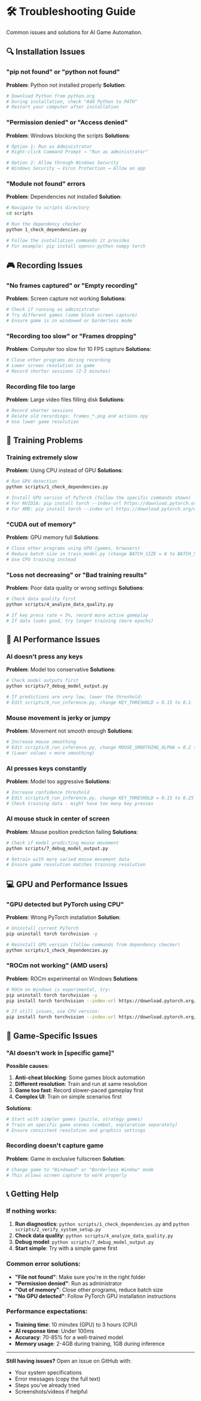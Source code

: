 # 🛠️ Troubleshooting Guide

Common issues and solutions for AI Game Automation.

## 🔍 Installation Issues

### "pip not found" or "python not found"
**Problem**: Python not installed properly
**Solution**: 
```bash
# Download Python from python.org
# During installation, check "Add Python to PATH"
# Restart your computer after installation
```

### "Permission denied" or "Access denied"
**Problem**: Windows blocking the scripts
**Solutions**:
```bash
# Option 1: Run as Administrator
# Right-click Command Prompt → "Run as administrator"

# Option 2: Allow through Windows Security
# Windows Security → Virus Protection → Allow an app
```

### "Module not found" errors
**Problem**: Dependencies not installed
**Solution**:
```bash
# Navigate to scripts directory
cd scripts

# Run the dependency checker
python 1_check_dependencies.py

# Follow the installation commands it provides
# For example: pip install opencv-python numpy torch
```

## 🎮 Recording Issues

### "No frames captured" or "Empty recording"
**Problem**: Screen capture not working
**Solutions**:
```bash
# Check if running as administrator
# Try different games (some block screen capture)
# Ensure game is in windowed or borderless mode
```

### "Recording too slow" or "Frames dropping"
**Problem**: Computer too slow for 10 FPS capture
**Solutions**:
```bash
# Close other programs during recording
# Lower screen resolution in game
# Record shorter sessions (2-3 minutes)
```

### Recording file too large
**Problem**: Large video files filling disk
**Solutions**:
```bash
# Record shorter sessions
# Delete old recordings: frames_*.png and actions.npy
# Use lower game resolution
```

## 🧠 Training Problems

### Training extremely slow
**Problem**: Using CPU instead of GPU
**Solutions**:
```bash
# Run GPU detection
python scripts/1_check_dependencies.py

# Install GPU version of PyTorch (follow the specific commands shown)
# For NVIDIA: pip install torch --index-url https://download.pytorch.org/whl/cu121
# For AMD: pip install torch --index-url https://download.pytorch.org/whl/rocm6.0
```

### "CUDA out of memory"
**Problem**: GPU memory full
**Solutions**:
```bash
# Close other programs using GPU (games, browsers)
# Reduce batch size in train_model.py (change BATCH_SIZE = 8 to BATCH_SIZE = 4)
# Use CPU training instead
```

### "Loss not decreasing" or "Bad training results"
**Problem**: Poor data quality or wrong settings
**Solutions**:
```bash
# Check data quality first
python scripts/4_analyze_data_quality.py

# If key press rate < 5%, record more active gameplay
# If data looks good, try longer training (more epochs)
```

## 🎯 AI Performance Issues

### AI doesn't press any keys
**Problem**: Model too conservative
**Solutions**:
```bash
# Check model outputs first
python scripts/7_debug_model_output.py

# If predictions are very low, lower the threshold:
# Edit scripts/6_run_inference.py, change KEY_THRESHOLD = 0.15 to 0.1
```

### Mouse movement is jerky or jumpy
**Problem**: Movement not smooth enough
**Solutions**:
```bash
# Increase mouse smoothing
# Edit scripts/6_run_inference.py, change MOUSE_SMOOTHING_ALPHA = 0.2 to 0.1
# (Lower values = more smoothing)
```

### AI presses keys constantly
**Problem**: Model too aggressive
**Solutions**:
```bash
# Increase confidence threshold
# Edit scripts/6_run_inference.py, change KEY_THRESHOLD = 0.15 to 0.25
# Check training data - might have too many key presses
```

### AI mouse stuck in center of screen
**Problem**: Mouse position prediction failing
**Solutions**:
```bash
# Check if model predicting mouse movement
python scripts/7_debug_model_output.py

# Retrain with more varied mouse movement data
# Ensure game resolution matches training resolution
```

## 💻 GPU and Performance Issues

### "GPU detected but PyTorch using CPU"
**Problem**: Wrong PyTorch installation
**Solution**:
```bash
# Uninstall current PyTorch
pip uninstall torch torchvision -y

# Reinstall GPU version (follow commands from dependency checker)
python scripts/1_check_dependencies.py
```

### "ROCm not working" (AMD users)
**Problem**: ROCm experimental on Windows
**Solutions**:
```bash
# ROCm on Windows is experimental, try:
pip uninstall torch torchvision -y
pip install torch torchvision --index-url https://download.pytorch.org/whl/rocm6.0

# If still issues, use CPU version:
pip install torch torchvision --index-url https://download.pytorch.org/whl/cpu
```

## 🔧 Game-Specific Issues

### "AI doesn't work in [specific game]"
**Possible causes**:
1. **Anti-cheat blocking**: Some games block automation
2. **Different resolution**: Train and run at same resolution
3. **Game too fast**: Record slower-paced gameplay first
4. **Complex UI**: Train on simple scenarios first

**Solutions**:
```bash
# Start with simpler games (puzzle, strategy games)
# Train on specific game scenes (combat, exploration separately)
# Ensure consistent resolution and graphics settings
```

### Recording doesn't capture game
**Problem**: Game in exclusive fullscreen
**Solution**:
```bash
# Change game to "Windowed" or "Borderless Window" mode
# This allows screen capture to work properly
```

## 📞 Getting Help

### If nothing works:
1. **Run diagnostics**: `python scripts/1_check_dependencies.py` and `python scripts/2_verify_system_setup.py`
2. **Check data quality**: `python scripts/4_analyze_data_quality.py`
3. **Debug model**: `python scripts/7_debug_model_output.py`
4. **Start simple**: Try with a simple game first

### Common error solutions:
- **"File not found"**: Make sure you're in the right folder
- **"Permission denied"**: Run as administrator
- **"Out of memory"**: Close other programs, reduce batch size
- **"No GPU detected"**: Follow PyTorch GPU installation instructions

### Performance expectations:
- **Training time**: 10 minutes (GPU) to 3 hours (CPU)
- **AI response time**: Under 100ms
- **Accuracy**: 70-85% for a well-trained model
- **Memory usage**: 2-4GB during training, 1GB during inference

---

**Still having issues?** Open an issue on GitHub with:
- Your system specifications
- Error messages (copy the full text)
- Steps you've already tried
- Screenshots/videos if helpful 